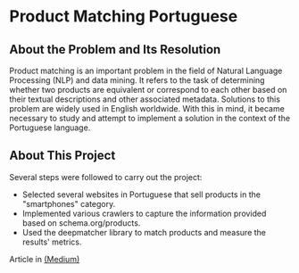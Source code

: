 # Product Matching Portuguese

## About the Problem and Its Resolution
Product matching is an important problem in the field of Natural Language Processing (NLP) and data mining. It refers to the task of determining whether two products are equivalent or correspond to each other based on their textual descriptions and other associated metadata. Solutions to this problem are widely used in English worldwide. With this in mind, it became necessary to study and attempt to implement a solution in the context of the Portuguese language.

## About This Project
Several steps were followed to carry out the project:

- Selected several websites in Portuguese that sell products in the "smartphones" category.
- Implemented various crawlers to capture the information provided based on schema.org/products.
- Used the deepmatcher library to match products and measure the results' metrics.

Article in [(Medium)](https://medium.com/@ulisseschaves8/product-matching-em-portugu%C3%AAs-6a90c3a39d75)
